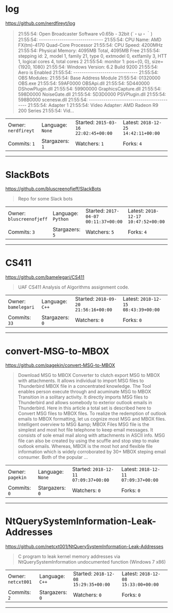 # log

https://github.com/nerdfireyt/log
<blockquote>
21:55:54: Open Broadcaster Software v0.65b - 32bit (´・ω・｀) 21:55:54: ------------------------------- 21:55:54: CPU Name: AMD FX(tm)-4170 Quad-Core Processor 21:55:54: CPU Speed: 4200MHz 21:55:54: Physical Memory:  4095MB Total, 4095MB Free 21:55:54: stepping id: 2, model 1, family 21, type 0, extmodel 0, extfamily 3, HTT 1, logical cores 4, total cores 2 21:55:54: monitor 1: pos={0, 0}, size={1920, 1080} 21:55:54: Windows Version: 6.2 Build 9200  21:55:54: Aero is Enabled 21:55:54: ------------------------------- 21:55:54: OBS Modules: 21:55:54: Base Address     Module 21:55:54: 01320000         OBS.exe 21:55:54: 59AF0000         OBSApi.dll 21:55:54: 5D440000         DShowPlugin.dll 21:55:54: 59900000         GraphicsCapture.dll 21:55:54: 598D0000         NoiseGate.dll 21:55:54: 5D3D0000         PSVPlugin.dll 21:55:54: 598B0000         scenesw.dll 21:55:54: ------------------------------------------ 21:55:54: Adapter 1 21:55:54:   Video Adapter: AMD Radeon R9 200 Series 21:55:54:   Vid...
</blockquote>

<table><tr>
<tr><td>Owner: <code>nerdfireyt</code></td>
    <td>Language: <code>None</code></td>
    <td>Started: <code>2015-03-16 22:02:45+00:00</code></td>
    <td>Latest: <code>2018-12-25 14:42:11+00:00</code></td></tr>
<tr><td>Commits: <code>1</code></td>
    <td>Stargazers: <code>1</code></td>
    <td>Watchers: <code>1</code></td>
    <td>Forks: <code>4</code></td></tr>
</table>

---

# SlackBots

https://github.com/bluscreenofjeff/SlackBots
<blockquote>
Repo for some Slack bots
</blockquote>

<table><tr>
<tr><td>Owner: <code>bluscreenofjeff</code></td>
    <td>Language: <code>Python</code></td>
    <td>Started: <code>2017-04-07 00:11:37+00:00</code></td>
    <td>Latest: <code>2018-12-17 10:47:52+00:00</code></td></tr>
<tr><td>Commits: <code>3</code></td>
    <td>Stargazers: <code>5</code></td>
    <td>Watchers: <code>5</code></td>
    <td>Forks: <code>4</code></td></tr>
</table>

---

# CS411

https://github.com/bamelegari/CS411
<blockquote>
UAF CS411 Analysis of Algorithms assignment code.
</blockquote>

<table><tr>
<tr><td>Owner: <code>bamelegari</code></td>
    <td>Language: <code>C++</code></td>
    <td>Started: <code>2018-09-20 21:56:16+00:00</code></td>
    <td>Latest: <code>2018-12-15 08:43:39+00:00</code></td></tr>
<tr><td>Commits: <code>33</code></td>
    <td>Stargazers: <code>0</code></td>
    <td>Watchers: <code>0</code></td>
    <td>Forks: <code>0</code></td></tr>
</table>

---

# convert-MSG-to-MBOX

https://github.com/pagekin/convert-MSG-to-MBOX
<blockquote>
Download MSG to MBOX Converter to clutch export MSG to MBOX with attachments. It allows individual to import MSG files to Thunderbird MBOX file in a concentrated knowledge. The Tool enables person execute through and acuminate MSG to MBOX Transition in a solitary activity. It directly imports MSG files to Thunderbird and allows somebody to exterior outlook emails in Thunderbird.  Here in this article a total set is described here to Convert MSG files to MBOX files. To realize the redemption of outlook emails to MBOX formatting, let us cognize most MSG and MBOX files.  Intelligent overview to MSG &amp;amp; MBOX Files MSG file is the simplest and most hot file telephone to keep email messages. It consists of sole email mail along with attachments in ASCII info. MSG file can also be created by using the scuffle and stop step to make outlook emails.  Whereas, MBOX is the most hot and flexible file information which is widely corroborated by 30+ MBOX steping email consumer. Both of the popular ...
</blockquote>

<table><tr>
<tr><td>Owner: <code>pagekin</code></td>
    <td>Language: <code>None</code></td>
    <td>Started: <code>2018-12-11 07:09:37+00:00</code></td>
    <td>Latest: <code>2018-12-11 07:09:37+00:00</code></td></tr>
<tr><td>Commits: <code>0</code></td>
    <td>Stargazers: <code>0</code></td>
    <td>Watchers: <code>0</code></td>
    <td>Forks: <code>0</code></td></tr>
</table>

---

# NtQuerySystemInformation-Leak-Addresses

https://github.com/netcxt001/NtQuerySystemInformation-Leak-Addresses
<blockquote>
C program to leak kernel memory addresses via NtQuerySystemInformation undocumented function (Windows 7 x86)
</blockquote>

<table><tr>
<tr><td>Owner: <code>netcxt001</code></td>
    <td>Language: <code>C++</code></td>
    <td>Started: <code>2018-12-08 15:29:35+00:00</code></td>
    <td>Latest: <code>2018-12-08 15:33:00+00:00</code></td></tr>
<tr><td>Commits: <code>2</code></td>
    <td>Stargazers: <code>0</code></td>
    <td>Watchers: <code>0</code></td>
    <td>Forks: <code>0</code></td></tr>
</table>

---

